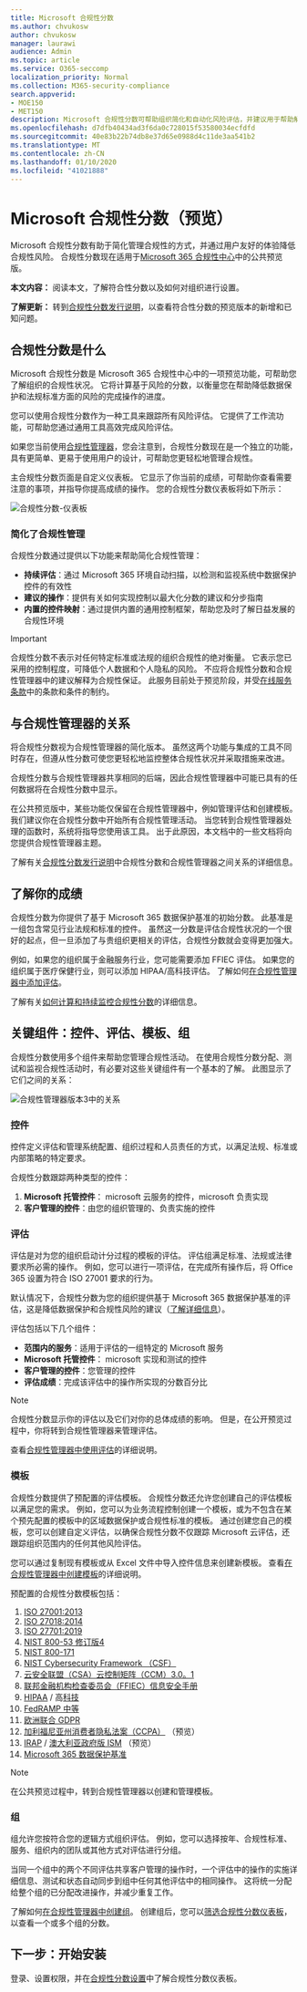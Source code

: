 ```yaml
---
title: Microsoft 合规性分数
ms.author: chvukosw
author: chvukosw
manager: laurawi
audience: Admin
ms.topic: article
ms.service: O365-seccomp
localization_priority: Normal
ms.collection: M365-security-compliance
search.appverid:
- MOE150
- MET150
description: Microsoft 合规性分数可帮助组织简化和自动化风险评估，并建议用于帮助解决风险的建议措施。
ms.openlocfilehash: d7dfb40434ad3f6da0c728015f53580034ecfdfd
ms.sourcegitcommit: 40e83b22b74db8e37d65e0988d4c11de3aa541b2
ms.translationtype: MT
ms.contentlocale: zh-CN
ms.lasthandoff: 01/10/2020
ms.locfileid: "41021888"
---
```

# <a name="microsoft-compliance-score-preview"></a>Microsoft 合规性分数（预览）

Microsoft 合规性分数有助于简化管理合规性的方式，并通过用户友好的体验降低合规性风险。 合规性分数现在适用于[Microsoft 365 合规性中心](microsoft-365-compliance-center.md)中的公共预览版。

**本文内容：** 阅读本文，了解符合性分数以及如何对组织进行设置。

**了解更新：** 转到[合规性分数发行说明](compliance-score-release-notes.md)，以查看符合性分数的预览版本的新增和已知问题。

## <a name="what-is-compliance-score"></a>合规性分数是什么

Microsoft 合规性分数是 Microsoft 365 合规性中心中的一项预览功能，可帮助您了解组织的合规性状况。 它将计算基于风险的分数，以衡量您在帮助降低数据保护和法规标准方面的风险的完成操作的进度。

您可以使用合规性分数作为一种工具来跟踪所有风险评估。 它提供了工作流功能，可帮助您通过通用工具高效完成风险评估。

如果您当前使用[合规性管理器](compliance-manager-overview.md)，您会注意到，合规性分数现在是一个独立的功能，具有更简单、更易于使用用户的设计，可帮助您更轻松地管理合规性。 

主合规性分数页面是自定义仪表板。 它显示了你当前的成绩，可帮助你查看需要注意的事项，并指导你提高成绩的操作。 您的合规性分数仪表板将如下所示：

![合规性分数-仪表板](media/compliance-score-dashboard.png "合规性分数仪表板")

### <a name="simplified-compliance-management"></a>简化了合规性管理

合规性分数通过提供以下功能来帮助简化合规性管理：

- **持续评估**：通过 Microsoft 365 环境自动扫描，以检测和监视系统中数据保护控件的有效性
- **建议的操作**：提供有关如何实现控制以最大化分数的建议和分步指南
-  **内置的控件映射**：通过提供内置的通用控制框架，帮助您及时了解日益发展的合规性环境

> [!IMPORTANT] 
> 合规性分数不表示对任何特定标准或法规的组织合规性的绝对衡量。 它表示您已采用的控制程度，可降低个人数据和个人隐私的风险。 不应将合规性分数和合规性管理器中的建议解释为合规性保证。 此服务目前处于预览阶段，并受[在线服务条款](https://go.microsoft.com/fwlink/?linkid=2108910)中的条款和条件的制约。

## <a name="relationship-to-compliance-manager"></a>与合规性管理器的关系

将合规性分数视为合规性管理器的简化版本。 虽然这两个功能与集成的工具不同时存在，但遵从性分数可使您更轻松地监控整体合规性状况并采取措施来改进。

合规性分数与合规性管理器共享相同的后端，因此合规性管理器中可能已具有的任何数据将在合规性分数中显示。

在公共预览版中，某些功能仅保留在合规性管理器中，例如管理评估和创建模板。 我们建议你在合规性分数中开始所有合规性管理活动。 当您转到合规性管理器处理的函数时，系统将指导您使用该工具。 出于此原因，本文档中的一些文档将向您提供合规性管理器主题。

了解有关[合规性分数发行说明](compliance-score-release-notes.md)中合规性分数和合规性管理器之间关系的详细信息。

## <a name="understanding-your-score"></a>了解你的成绩

合规性分数为你提供了基于 Microsoft 365 数据保护基准的初始分数。 此基准是一组包含常见行业法规和标准的控件。 虽然这一分数是评估合规性状况的一个很好的起点，但一旦添加了与贵组织更相关的评估，合规性分数就会变得更加强大。

例如，如果您的组织属于金融服务行业，您可能需要添加 FFIEC 评估。 如果您的组织属于医疗保健行业，则可以添加 HIPAA/高科技评估。 了解如何[在合规性管理器中添加评估](working-with-compliance-manager.md#assessments)。

了解有关[如何计算和持续监控合规性分数](compliance-score-methodology.md)的详细信息。


## <a name="key-components-controls-assessments-templates-groups"></a>关键组件：控件、评估、模板、组

合规性分数使用多个组件来帮助您管理合规性活动。 在使用合规性分数分配、测试和监视合规性活动时，有必要对这些关键组件有一个基本的了解。 此图显示了它们之间的关系：

![合规性管理器版本3中的关系](media/compliance-manager-relationships.png "合规性分数组件")

### <a name="controls"></a>控件

控件定义评估和管理系统配置、组织过程和人员责任的方式，以满足法规、标准或内部策略的特定要求。

合规性分数跟踪两种类型的控件：

1. **Microsoft 托管控件**： microsoft 云服务的控件，microsoft 负责实现
2. **客户管理的控件**：由您的组织管理的、负责实施的控件
 
### <a name="assessments"></a>评估

评估是对为您的组织启动计分过程的模板的评估。 评估组满足标准、法规或法律要求所必需的操作。 例如，您可以进行一项评估，在完成所有操作后，将 Office 365 设置为符合 ISO 27001 要求的行为。

默认情况下，合规性分数为您的组织提供基于 Microsoft 365 数据保护基准的评估，这是降低数据保护和合规性风险的建议（[了解详细信息](compliance-score-methodology.md#initial-score-based-on-microsoft-365-data-protection-baseline)）。

评估包括以下几个组件：

- **范围内的服务**：适用于评估的一组特定的 Microsoft 服务
- **Microsoft 托管控件**： microsoft 实现和测试的控件
- **客户管理的控件**：您管理的控件
- **评估成绩**：完成该评估中的操作所实现的分数百分比

> [!NOTE]
> 合规性分数显示你的评估以及它们对你的总体成绩的影响。 但是，在公开预览过程中，你将转到合规性管理器来管理评估。

查看[合规性管理器中使用评估](working-with-compliance-manager.md#assessments)的详细说明。

### <a name="templates"></a>模板

合规性分数提供了预配置的评估模板。 合规性分数还允许您创建自己的评估模板以满足您的需求。 例如，您可以为业务流程控制创建一个模板，或为不包含在某个预先配置的模板中的区域数据保护或合规性标准的模板。  通过创建您自己的模板，您可以创建自定义评估，以确保合规性分数不仅跟踪 Microsoft 云评估，还跟踪组织范围内的任何其他风险评估。

您可以通过复制现有模板或从 Excel 文件中导入控件信息来创建新模板。 查看[在合规性管理器中创建模板](working-with-compliance-manager.md#templates)的详细说明。

预配置的合规性分数模板包括：

1. [ISO 27001:2013](https://go.microsoft.com/fwlink/?linkid=2109073)
2. [ISO 27018:2014](https://go.microsoft.com/fwlink/?linkid=2109074)
3. [ISO 27701:2019](https://go.microsoft.com/fwlink/?linkid=2113025)
4. [NIST 800-53 修订版4](https://go.microsoft.com/fwlink/?linkid=2109075)
5. [NIST 800-171](https://go.microsoft.com/fwlink/?linkid=2108867)
6. [NIST Cybersecurity Framework （CSF）](https://go.microsoft.com/fwlink/?linkid=2108868)
7. [云安全联盟（CSA）云控制矩阵（CCM）3.0。1](https://go.microsoft.com/fwlink/?linkid=2109076)
8. [联邦金融机构检查委员会（FFIEC）信息安全手册](https://go.microsoft.com/fwlink/?linkid=2109077) 
9. [HIPAA](https://go.microsoft.com/fwlink/?linkid=2109078) / 高[科技](https://go.microsoft.com/fwlink/?linkid=2109079)
10. [FedRAMP 中等](https://go.microsoft.com/fwlink/?linkid=2108869)
11. [欧洲联合 GDPR](https://go.microsoft.com/fwlink/?linkid=2108870)
12. [加利福尼亚州消费者隐私法案（CCPA）](https://go.microsoft.com/fwlink/?linkid=2108871) （预览）
13. [IRAP](https://go.microsoft.com/fwlink/?linkid=2113709) / [澳大利亚政府版 ISM](https://go.microsoft.com/fwlink/?linkid=2113024) （预览）
14. [Microsoft 365 数据保护基准](compliance-score-methodology.md#initial-score-based-on-microsoft-365-data-protection-baseline)

> [!NOTE]
> 在公共预览过程中，转到合规性管理器以创建和管理模板。

### <a name="groups"></a>组

组允许您按符合您的逻辑方式组织评估。 例如，您可以选择按年、合规性标准、服务、组织内的团队或其他方式对评估进行分组。

当同一个组中的两个不同评估共享客户管理的操作时，一个评估中的操作的实施详细信息、测试和状态自动同步到组中任何其他评估中的相同操作。 这将统一分配给整个组的已分配改进操作，并减少重复工作。

了解如何[在合规性管理器中创建组](working-with-compliance-manager.md#groups)。 创建组后，您可以[筛选合规性分数仪表板](compliance-score-setup.md#filtering-your-dashboard-view)，以查看一个或多个组的分数。

## <a name="next-step-begin-setup"></a>下一步：开始安装

登录、设置权限，并在[合规性分数设置](compliance-score-setup.md)中了解合规性分数仪表板。

